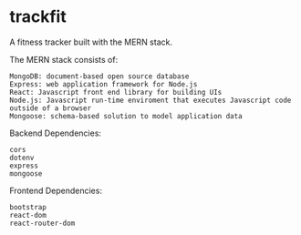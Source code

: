 # trackfit
A fitness tracker built with the MERN stack.

The MERN stack consists of:

    MongoDB: document-based open source database
    Express: web application framework for Node.js
    React: Javascript front end library for building UIs
    Node.js: Javascript run-time enviroment that executes Javascript code outside of a browser
    Mongoose: schema-based solution to model application data
   
Backend Dependencies:
   
    cors
    dotenv
    express
    mongoose
    
Frontend Dependencies:

    bootstrap
    react-dom
    react-router-dom

